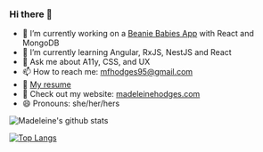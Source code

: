 ### Hi there 🐛

- 🔭 I’m currently working on a [Beanie Babies App](https://github.com/Mfhodges/BeanieBabiesApi) with React and MongoDB
- 🌱 I’m currently learning Angular, RxJS, NestJS and React
- 💬 Ask me about A11y, CSS, and UX
- 📫 How to reach me: [mfhodges95@gmail.com](mailto:mfhodges95@gmail.com)
- 📝 [My resume](https://docs.google.com/document/d/1bENTDmWKKxstnqvybTr4LDCb4abnXlqcdnFAHwmv4_I/edit?usp=sharing)
- 🔗 Check out my website: [madeleinehodges.com](madeleinehodges.com)
- 😄 Pronouns: she/her/hers

![Madeleine's github stats](https://github-readme-stats.vercel.app/api?username=mfhodges&show_icons=true&theme=dark) 

[![Top Langs](https://github-readme-stats.vercel.app/api/top-langs/?username=mfhodges&layout=compact&theme=dark)](https://github.com/mfhodges/github-readme-stats)

<!--
**Mfhodges/mfhodges** is a ✨ _special_ ✨ repository because its `README.md` (this file) appears on your GitHub profile.

Here are some ideas to get you started:

- 🔭 I’m currently working on ...
- 🌱 I’m currently learning ...
- 👯 I’m looking to collaborate on ...
- 🤔 I’m looking for help with ...
- 💬 Ask me about ...
- 📫 How to reach me: ...
- 😄 Pronouns: ...
- ⚡ Fun fact: ...
-->
